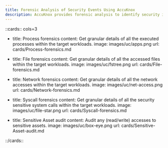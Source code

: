 ```yaml
---
title: Forensic Analysis of Security Events Using AccuKnox
description: AccuKnox provides forensic analysis to identify security incidents' root causes and offers insights into security-sensitive activities.
---
```


[comment]: <> (This is an auto-generated file. Do not edit manually.)

::cards:: cols=3

- title: Process forensics
  content: Get granular details of all the executed processes within the target workloads.
  image: images/uc/apps.png
  url: cards/Process-forensics.md

- title: File forensics
  content: Get granular details of all the accessed files within the target workloads.
  image: images/uc/fstree.png
  url: cards/File-forensics.md

- title: Network forensics
  content: Get granular details of all the network accesses within the target workloads.
  image: images/uc/net-access.png
  url: cards/Network-forensics.md

- title: Syscall forensics
  content: Get granular details of all the security sensitive system calls within the target workloads.
  image: images/uc/file-star.png
  url: cards/Syscall-forensics.md

- title: Sensitive Asset audit
  content: Audit any (read/write) accesses to sensitive assets.
  image: images/uc/box-eye.png
  url: cards/Sensitive-Asset-audit.md

::/cards::

